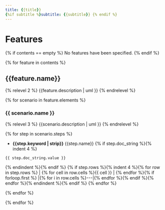 ```yaml
---
title: {{title}}
{%if subtitle %}subtitle: {{subtitle}} {% endif %}
---
```


# Features

{% if contents == empty %}
No features have been specified.
{% endif %}

{% for feature in contents %}
## {{feature.name}}

{% relevel 2 %}
{{feature.description | uml }}
{% endrelevel %}

{% for scenario in feature.elements %}
### {{ scenario.name }}

{% relevel 3 %}
{{scenario.description | uml }}
{% endrelevel %}

{% for step in scenario.steps %}
  - **{{step.keyword | strip}}** {{step.name}}
{% if step.doc_string %}{% indent 4 %}
~~~~~~~~~~~~~~~~~~~~~~~~~~~~~~~~~~~~~~~~
{{ step.doc_string.value }}
~~~~~~~~~~~~~~~~~~~~~~~~~~~~~~~~~~~~~~~~
{% endindent %}{% endif %}
{% if step.rows %}{% indent 4 %}{% for row in step.rows %}
  | {% for cell in row.cells %}{{ cell }} | {% endfor %}{% if forloop.first %}
  |{% for i in row.cells %}---|{% endfor %}{% endif %}{% endfor %}{% endindent %}{% endif %}
{% endfor %}

{% endfor %}

{% endfor %}